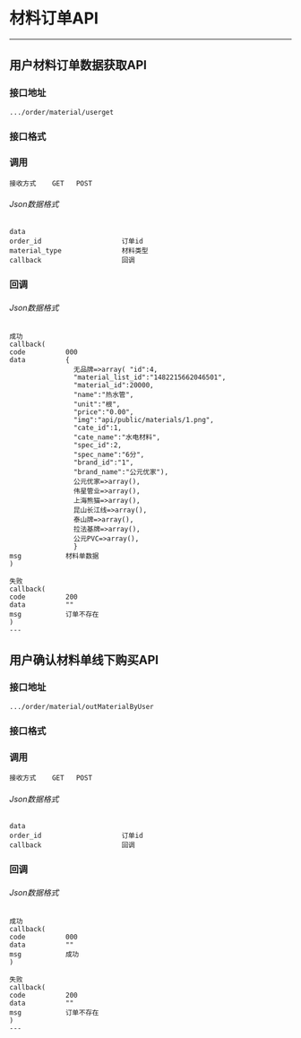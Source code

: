 # 材料订单API #

---

## 用户材料订单数据获取API ##
### 接口地址


```
.../order/material/userget
```

### 接口格式

### 调用 

```
接收方式    GET   POST
```

###### Json数据格式
```
data
order_id                    订单id
material_type               材料类型
callback                    回调
```

### 回调
###### Json数据格式

```
成功
callback(
code          000
data          {
                无品牌=>array( "id":4,
                "material_list_id":"1482215662046501",
                "material_id":20000,
                "name":"热水管",
                "unit":"根",
                "price":"0.00",
                "img":"api/public/materials/1.png",
                "cate_id":1,
                "cate_name":"水电材料",
                "spec_id":2,
                "spec_name":"6分",
                "brand_id":"1",
                "brand_name":"公元优家"),
                公元优家=>array(),
                伟星管业=>array(),
                上海熊猫=>array(),
                昆山长江线=>array(),
                泰山牌=>array(),
                拉法基牌=>array(),
                公元PVC=>array(),
                }
msg           材料单数据
)
```

```
失败
callback(
code          200
data          ""
msg           订单不存在
)
---
```


## 用户确认材料单线下购买API ##
### 接口地址


```
.../order/material/outMaterialByUser
```

### 接口格式

### 调用 

```
接收方式    GET   POST
```

###### Json数据格式
```
data
order_id                    订单id
callback                    回调
```

### 回调
###### Json数据格式

```
成功
callback(
code          000
data          ""
msg           成功
)
```

```
失败
callback(
code          200
data          ""
msg           订单不存在
)
---
